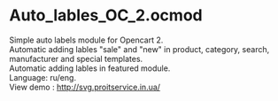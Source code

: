 # Auto_lables_OC_2.ocmod
Simple auto labels module for Opencart 2. <br/>
Automatic adding lables "sale" and "new" in product, category, search, manufacturer and special templates. <br/>
Automatic adding lables in featured module.<br/>
Language: ru/eng.<br/>
View demo : http://svg.proitservice.in.ua/
